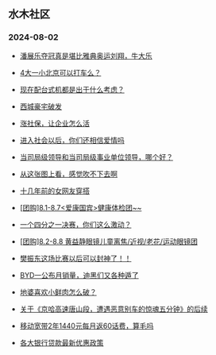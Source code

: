 ## 水木社区 
### 2024-08-02

+ [潘展乐夺冠真是堪比雅典奥运刘翔，牛大乐](https://www.newsmth.net/nForum/article/Olympic/1556459)

+ [4大一小北京可以打车么？](https://www.newsmth.net/nForum/article/AutoWorld/1944884394)

+ [现在配台式机都是出于什么考虑？](https://www.newsmth.net/nForum/article/CompMarket/544325218)

+ [西城豪宅破发](https://www.newsmth.net/nForum/article/OurEstate/3048860)

+ [涨社保，让企业怎么活](https://www.newsmth.net/nForum/article/WorkingLife/123417)

+ [进入社会以后，你们还相信爱情吗](https://www.newsmth.net/nForum/article/Love/6304042)

+ [当司局级领导和当司局级事业单位领导，哪个好？](https://www.newsmth.net/nForum/article/FamilyLife/1766798877)

+ [从这张图上看，感觉吹不下去啊](https://www.newsmth.net/nForum/article/GreenAuto/1640196)

+ [十几年前的女网友穿搭](https://www.newsmth.net/nForum/article/FashionShow/510902)

+ [[团购]8.1-8.7<爱康国宾>健康体检团~~](https://www.newsmth.net/nForum/article/ADAgent_TG/1324028)

+ [一个四分之一决赛，你们这么激动？](https://www.newsmth.net/nForum/article/Olympic/1561002)

+ [[团购]8.2-8.8 黄益静眼镜儿童离焦/近视/老花/运动眼镜团](https://www.newsmth.net/nForum/article/ADAgent_TG/1324082)

+ [樊振东这场比赛以后可以封神了！！](https://www.newsmth.net/nForum/article/Pingpang/6495)

+ [BYD一公布月销量，迪黑们又各种遁了](https://www.newsmth.net/nForum/article/GreenAuto/1640913)

+ [地婆喜欢小鲜肉怎么破？](https://www.newsmth.net/nForum/article/FamilyLife/1766799276)

+ [关于《京哈高速唐山段，遭遇恶意别车的惊魂五分钟》的后续](https://www.newsmth.net/nForum/article/AutoWorld/1944884488)

+ [移动宽带2年1440元每月返60话费，算毛吗](https://www.newsmth.net/nForum/article/CouponsLife/4496904)

+ [各大银行贷款最新优惠政策](https://www.newsmth.net/nForum/article/OurEstate/3049729)


